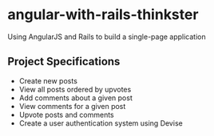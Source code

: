# angular-with-rails-thinkster

Using AngularJS and Rails to build a single-page application

## Project Specifications

* Create new posts
* View all posts ordered by upvotes
* Add comments about a given post
* View comments for a given post
* Upvote posts and comments
* Create a user authentication system using Devise
